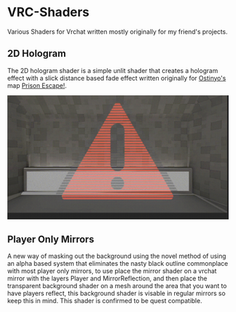 # VRC-Shaders
Various Shaders for Vrchat written mostly originally for my friend's projects.

## 2D Hologram
The 2D hologram shader is a simple unlit shader that creates a hologram effect with a slick distance based fade effect written originally for [Ostinyo's](https://vrchat.com/home/user/usr_b231cc91-30ea-4181-8ae6-d7dd85794120) map [Prison Escape!](https://vrchat.com/home/world/wrld_14750dd6-26a1-4edb-ae67-cac5bcd9ed6a).

![](https://raw.githubusercontent.com/iigomaru/VRC-Shaders/main/2D-Hologram.gif)

## Player Only Mirrors
A new way of masking out the background using the novel method of using an alpha based system that eliminates the nasty black outline commonplace with most player only mirrors, to use place the mirror shader on a vrchat mirror with the layers Player and MirrorReflection, and then place the transparent background shader on a mesh around the area that you want to have players reflect, this background shader is visable in regular mirrors so keep this in mind. This shader is confirmed to be quest compatible.
